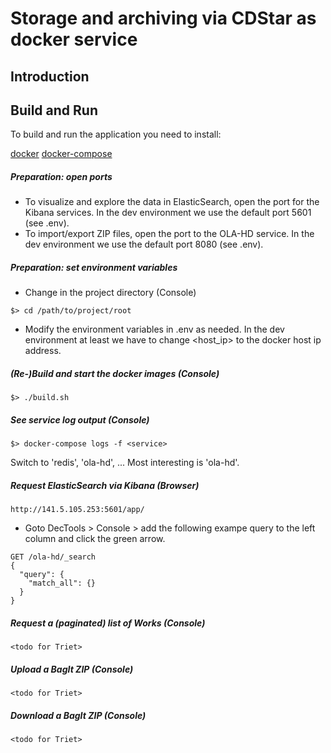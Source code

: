# Storage and archiving via CDStar as docker service

## Introduction


## Build and Run
To build and run the application you need to install:

[docker](https://docs.docker.com/install/linux/docker-ce/ubuntu/#upgrade-docker-ce-1)
[docker-compose](https://github.com/docker/compose) 


##### Preparation: open ports

* To visualize and explore the data in ElasticSearch, open the port for the Kibana services. In the dev environment we use the default port 5601 (see .env).
* To import/export ZIP files, open the port to the OLA-HD service. In the dev environment we use the default port 8080 (see .env).


##### Preparation: set environment variables 

* Change in the project directory (Console)
```
$> cd /path/to/project/root
```  

* Modify the environment variables in .env as needed. In the dev environment at least we have to change <host_ip> to the docker host ip address. 


##### (Re-)Build and start the docker images (Console)

```
$> ./build.sh
```


##### See service log output (Console)

```
$> docker-compose logs -f <service>
```

Switch <service> to 'redis', 'ola-hd', ... Most interesting is 'ola-hd'.  


##### Request ElasticSearch via Kibana (Browser)

```
http://141.5.105.253:5601/app/
```

* Goto DecTools > Console > add the following exampe query to the left column and click the green arrow.  

```
GET /ola-hd/_search
{
  "query": {
    "match_all": {}
  }
}
```



##### Request a (paginated) list of Works (Console)

```
<todo for Triet>
```

##### Upload a BagIt ZIP (Console)

```
<todo for Triet>
```

##### Download a BagIt ZIP (Console)

```
<todo for Triet>
```
